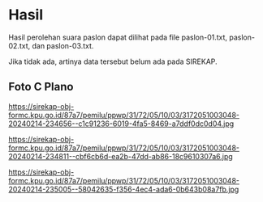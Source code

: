 # Hasil

Hasil perolehan suara paslon dapat dilihat pada file paslon-01.txt, paslon-02.txt, dan paslon-03.txt.

Jika tidak ada, artinya data tersebut belum ada pada SIREKAP.

## Foto C Plano

https://sirekap-obj-formc.kpu.go.id/87a7/pemilu/ppwp/31/72/05/10/03/3172051003048-20240214-234656--c1c91236-6019-4fa5-8469-a7ddf0dc0d04.jpg

https://sirekap-obj-formc.kpu.go.id/87a7/pemilu/ppwp/31/72/05/10/03/3172051003048-20240214-234811--cbf6cb6d-ea2b-47dd-ab86-18c9610307a6.jpg

https://sirekap-obj-formc.kpu.go.id/87a7/pemilu/ppwp/31/72/05/10/03/3172051003048-20240214-235005--58042635-f356-4ec4-ada6-0b643b08a7fb.jpg
